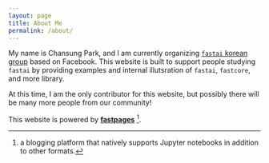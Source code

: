 ```yaml
---
layout: page
title: About Me
permalink: /about/
---
```


My name is Chansung Park, and I am currently organizing [`fastai` korean group](https://www.facebook.com/groups/fastaikr) based on Facebook. This website is built to support people studying `fastai` by providing examples and internal illutsration of `fastai`, `fastcore`, and more library. 

At this time, I am the only contributor for this website, but possibly there will be many more people from our community!

This website is powered by **[fastpages](https://github.com/fastai/fastpages)** [^1].

[^1]:a blogging platform that natively supports Jupyter notebooks in addition to other formats.

